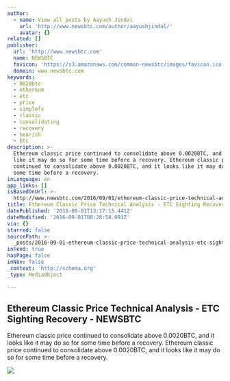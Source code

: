 ```yaml
---
author:
  - name: View all posts by Aayush Jindal
    url: 'http://www.newsbtc.com/author/aayushjindal/'
    avatar: {}
related: []
publisher:
  url: 'http://www.newsbtc.com'
  name: NEWSBTC
  favicon: 'https://s3.amazonaws.com/common-newsbtc/images/favicon.ico'
  domain: www.newsbtc.com
keywords:
  - 0020btc
  - ethereum
  - etc
  - price
  - simplefx
  - classic
  - consolidating
  - recovery
  - bearish
  - btc
description: >-
  Ethereum classic price continued to consolidate above 0.0020BTC, and it looks
  like it may do so for some time before a recovery. Ethereum classic price
  continued to consolidate above 0.0020BTC, and it looks like it may do so for
  some time before a recovery.
inLanguage: en
app_links: []
isBasedOnUrl: >-
  http://www.newsbtc.com/2016/09/01/ethereum-classic-price-technical-analysis-etc-sighting-recovery/
title: Ethereum Classic Price Technical Analysis - ETC Sighting Recovery - NEWSBTC
datePublished: '2016-09-01T13:17:15.441Z'
dateModified: '2016-09-01T08:28:58.093Z'
via: {}
starred: false
sourcePath: >-
  _posts/2016-09-01-ethereum-classic-price-technical-analysis-etc-sighting-rec.md
inFeed: true
hasPage: false
inNav: false
_context: 'http://schema.org'
_type: MediaObject

---
```

<article style=""><h1>Ethereum Classic Price Technical Analysis - ETC Sighting Recovery - NEWSBTC</h1><p>Ethereum classic price continued to consolidate above 0.0020BTC, and it looks like it may do so for some time before a recovery. Ethereum classic price continued to consolidate above 0.0020BTC, and it looks like it may do so for some time before a recovery.</p><img src="http://s3.amazonaws.com/main-newsbtc-images/2016/09/01065703/Ethereum-Classic.png" /></article>